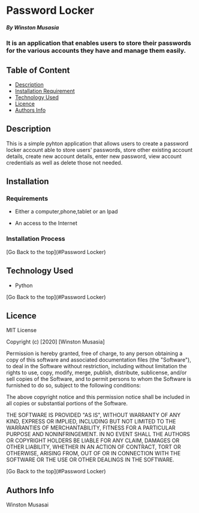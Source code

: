 # Password Locker

##### By Winston Musasia
### It is an application that enables users to store their passwords for the various accounts they have and manage them easily.

## Table of Content

+ [Description](#description)
+ [Installation Requirement](#Installation)
+ [Technology Used](#technology-used)
+ [Licence](#licence)
+ [Authors Info](#author-Info)

## Description
<p>This is  a simple pyhton application that allows users to create a password locker account able to store users' passwords, store other existing account details, create new account details, enter new password, view account credentials as well as delete those not needed.</p>

## Installation


### Requirements

* Either a computer,phone,tablet or an Ipad

* An access to the Internet

### Installation Process

[Go Back to the top](#Password Locker)
## Technology Used
* Python



[Go Back to the top](#Password Locker)

## Licence

MIT License

Copyright (c) [2020] [Winston Musasia]

Permission is hereby granted, free of charge, to any person obtaining a copy
of this software and associated documentation files (the "Software"), to deal
in the Software without restriction, including without limitation the rights
to use, copy, modify, merge, publish, distribute, sublicense, and/or sell
copies of the Software, and to permit persons to whom the Software is
furnished to do so, subject to the following conditions:

The above copyright notice and this permission notice shall be included in all
copies or substantial portions of the Software.

THE SOFTWARE IS PROVIDED "AS IS", WITHOUT WARRANTY OF ANY KIND, EXPRESS OR
IMPLIED, INCLUDING BUT NOT LIMITED TO THE WARRANTIES OF MERCHANTABILITY,
FITNESS FOR A PARTICULAR PURPOSE AND NONINFRINGEMENT. IN NO EVENT SHALL THE
AUTHORS OR COPYRIGHT HOLDERS BE LIABLE FOR ANY CLAIM, DAMAGES OR OTHER
LIABILITY, WHETHER IN AN ACTION OF CONTRACT, TORT OR OTHERWISE, ARISING FROM,
OUT OF OR IN CONNECTION WITH THE SOFTWARE OR THE USE OR OTHER DEALINGS IN THE
SOFTWARE.

[Go Back to the top](#Password Locker)

## Authors Info

Winston Musasai
